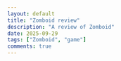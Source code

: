 ```yaml
---
layout: default
title: "Zomboid review"
description: "A review of Zomboid"
date: 2025-09-29
tags: ["Zomboid", "game"]
comments: true
---
```

